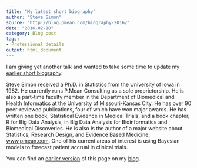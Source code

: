 ```yaml
---
title: "My latest short biography"
author: "Steve Simon"
source: "http://blog.pmean.com/biography-2016/"
date: "2016-02-18"
category: Blog post
tags:
- Professional details
output: html_document
---
```


I am giving yet another talk and wanted to take some time to update my
[earlier short biography][sim3].

<!---More--->

Steve Simon received a Ph.D. in Statistics from the University of Iowa
in 1982. He currently runs P.Mean Consulting as a sole proprietorship.
He is also a part-time faculty member in the Department of Biomedical
and Health Informatics at the University of Missouri-Kansas City. He has
over 90 peer-reviewed publications, four of which have won major awards.
He has written one book, Statistical Evidence in Medical Trials, and a
book chapter, R for Big Data Analysis, in Big Data Analysis for
Bioinformatics and Biomedical Discoveries. He is also is the author of a
major website about Statistics, Research Design, and Evidence Based
Medicine, www.pmean.com. One of his current areas of interest is using
Bayesian models to forecast patient accrual in clinical trials.

You can find an [earlier version][sim1] of this page on my [blog][sim2].

[sim1]: http://blog.pmean.com/biography-2016
[sim2]: http://blog.pmean.com
[sim3]: http://new.pmean.com/short-biography